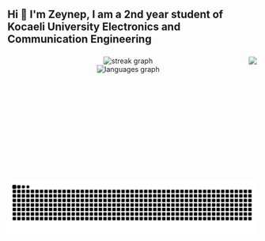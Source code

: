 <h2 align="left">Hi 👋 I'm Zeynep, I am a 2nd year student of Kocaeli University Electronics and Communication Engineering</h2>

###

<img align="right" height="250" src="https://media3.giphy.com/media/v1.Y2lkPTc5MGI3NjExZjdpNmw4dzVvbzBiZHpjMzZyODk5bGdxNXU2c3d5dzN3OXhiYW9layZlcD12MV9pbnRlcm5hbF9naWZfYnlfaWQmY3Q9cw/cJ5tJAaqaqBJCckOft/giphy.webp"  />

###

<div align="center">
  <img src="https://streak-stats.demolab.com?user=zeysnepk&locale=en&mode=daily&theme=tokyonight&hide_border=false&border_radius=0" height="150" alt="streak graph" /> <br>
  <img src="https://github-readme-stats.vercel.app/api/top-langs?username=zeysnepk&locale=en&hide_title=false&layout=compact&card_width=320&langs_count=7&theme=tokyonight&hide_border=false" height="150" alt="languages graph"  />
</div>

###

<picture>
  <source media="(prefers-color-scheme: dark)" srcset="https://raw.githubusercontent.com/zeysnepk/zeysnepk/output/github-contribution-grid-snake-dark.svg">
  <source media="(prefers-color-scheme: light)" srcset="https://raw.githubusercontent.com/zeysnepk/zeysnepk/output/github-contribution-grid-snake.svg">
  <img alt="github contribution grid snake animation" src="https://raw.githubusercontent.com/zeysnepk/zeysnepk/output/github-contribution-grid-snake.svg">
</picture>
